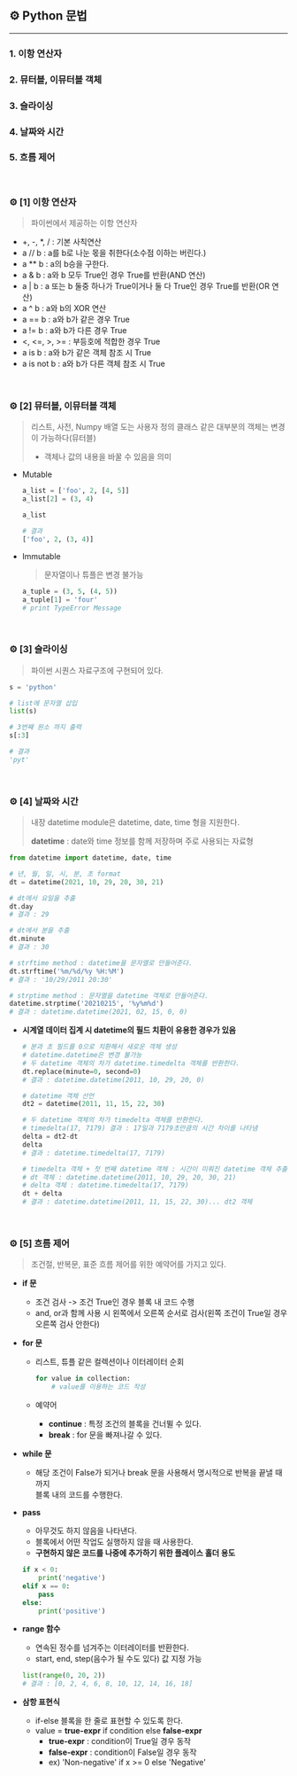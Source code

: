 ## **⚙ Python 문법**

***



###  **1. 이항 연산자**

### **2. 뮤터블, 이뮤터블 객체**

### **3. 슬라이싱**

### **4. 날짜와 시간**

### **5. 흐름 제어**



<br>



### **⚙ [1] 이항 연산자**

> 파이썬에서 제공하는 이항 연산자

- +, -, *, / : 기본 사칙연산
- a // b : a를 b로 나눈 몫을 취한다(소수점 이하는 버린다.)
- a ** b : a의 b승을 구한다.
- a & b : a와 b 모두 True인 경우 True를 반환(AND 연산)
- a | b : a 또는 b 둘중 하나가 True이거나 둘 다 True인 경우 True를 반환(OR 연산)
- a ^ b : a와 b의 XOR 연산
- a == b : a와 b가 같은 경우 True
- a != b : a와 b가 다른 경우 True
- <, <=, >, >= : 부등호에 적합한 경우 True
- a is b : a와 b가 같은 객체 참조 시 True
- a is not b : a와 b가 다른 객체 참조 시 True



<br>



### **⚙ [2] 뮤터블, 이뮤터블 객체**

> 리스트, 사전, Numpy 배열 도는 사용자 정의 클래스 같은 대부분의 객체는 변경이 가능하다(뮤터블)
>
> - 객체나 값의 내용을 바꿀 수 있음을 의미

* Mutable

  ```python
  a_list = ['foo', 2, [4, 5]]
  a_list[2] = (3, 4)
  
  a_list
  
  # 결과
  ['foo', 2, (3, 4)]
  ```

  

* Immutable

  > 문자열이나 튜플은 변경 불가능

  ```python
  a_tuple = (3, 5, (4, 5))
  a_tuple[1] = 'four'
  # print TypeError Message
  ```

  

<br>

### **⚙ [3] 슬라이싱**

> 파이썬 시퀀스 자료구조에 구현되어 있다.

```python
s = 'python'

# list에 문자열 삽입
list(s)

# 3번째 원소 까지 출력
s[:3]

# 결과
'pyt'
```



<br>

### **⚙ [4] 날짜와 시간**

> 내장 datetime module은 datetime, date, time 형을 지원한다.
>
> **datetime** : date와 time 정보를 함께 저장하며 주로 사용되는 자료형



```python
from datetime import datetime, date, time

# 년, 월, 일, 시, 분, 초 format
dt = datetime(2021, 10, 29, 20, 30, 21)

# dt에서 요일을 추출
dt.day
# 결과 : 29

# dt에서 분을 추출
dt.minute
# 결과 : 30

# strftime method : datetime을 문자열로 만들어준다.
dt.strftime('%m/%d/%y %H:%M')
# 결과 : '10/29/2011 20:30'

# strptime method : 문자열을 datetime 객체로 만들어준다.
datetime.strptime('20210215', '%y%m%d')
# 결과 : datetime.datetime(2021, 02, 15, 0, 0)
```



- **시계열 데이터 집계 시 datetime의 필드 치환이 유용한 경우가 있음**

  ```python
  # 분과 초 필드를 0으로 치환해서 새로운 객체 생성
  # datetime.datetime은 변경 불가능
  # 두 datetime 객체의 차가 datetime.timedelta 객체를 반환한다.
  dt.replace(minute=0, second=0)
  # 결과 : datetime.datetime(2011, 10, 29, 20, 0)
  
  # datetime 객체 선언
  dt2 = datetime(2011, 11, 15, 22, 30)
  
  # 두 datetime 객체의 차가 timedelta 객체를 반환한다.
  # timedelta(17, 7179) 결과 : 17일과 7179초만큼의 시간 차이를 나타냄
  delta = dt2-dt
  delta
  # 결과 : datetime.timedelta(17, 7179)
  
  # timedelta 객체 + 첫 번째 datetime 객체 : 시간이 미뤄진 datetime 객체 추출
  # dt 객체 : datetime.datetime(2011, 10, 29, 20, 30, 21)
  # delta 객체 : datetime.timedelta(17, 7179)
  dt + delta
  # 결과 : datetime.datetime(2011, 11, 15, 22, 30)... dt2 객체
  ```

  

  

<br>

### **⚙ [5] 흐름 제어**

> 조건절, 반복문, 표준 흐름 제어를 위한 예약어를 가지고 있다.



- **if 문**
  - 조건 검사 -> 조건 True인 경우 블록 내 코드 수행
  - and, or과 함께 사용 시 왼쪽에서 오른쪽 순서로 검사(왼쪽 조건이 True일 경우 오른쪽 검사 안한다)

- **for 문**

  - 리스트, 튜플 같은 컬렉션이나 이터레이터 순회

    ```python
    for value in collection:
        # value를 이용하는 코드 작성
    ```

  - 예약어

    - **continue** : 특정 조건의 블록을 건너뛸 수 있다. 
    - **break** : for 문을 빠져나갈 수 있다.

- **while 문**

  - 해당 조건이 False가 되거나 break 문을 사용해서 명시적으로 반복을 끝낼 때까지<br> 블록 내의 코드를 수행한다.

- **pass**

  - 아무것도 하지 않음을 나타낸다.
  - 블록에서 어떤 작업도 실행하지 않을 때 사용한다.
  - **구현하지 않은 코드를 나중에 추가하기 위한 플레이스 홀더 용도**

  ```python
  if x < 0:
      print('negative')
  elif x == 0:
      pass
  else:
      print('positive')
  ```

- **range 함수**

  - 연속된 정수를 넘겨주는 이터레이터를 반환한다.
  - start, end, step(음수가 될 수도 있다) 값 지정 가능

  ```python
  list(range(0, 20, 2))
  # 결과 : [0, 2, 4, 6, 8, 10, 12, 14, 16, 18]
  ```

- **삼항 표현식**

  - if-else 블록을 한 줄로 표현할 수 있도록 한다.
  - value = **true-expr** if condition else **false-expr**
    - **true-expr** : condition이 True일 경우 동작
    - **false-expr** : condition이 False일 경우 동작
    - ex) 'Non-negative' if x >= 0 else 'Negative'